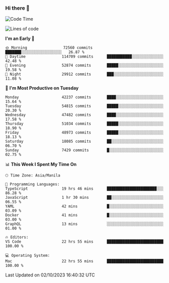 ### Hi there 👋

<!--START_SECTION:waka-->
![Code Time](http://img.shields.io/badge/Code%20Time-4%2C384%20hrs%2041%20mins-blue)

![Lines of code](https://img.shields.io/badge/From%20Hello%20World%20I%27ve%20Written-105.8%20million%20lines%20of%20code-blue)

**I'm an Early 🐤** 

```text
🌞 Morning                72560 commits       ███████░░░░░░░░░░░░░░░░░░   26.87 % 
🌆 Daytime                114709 commits      ███████████░░░░░░░░░░░░░░   42.48 % 
🌃 Evening                52874 commits       █████░░░░░░░░░░░░░░░░░░░░   19.58 % 
🌙 Night                  29912 commits       ███░░░░░░░░░░░░░░░░░░░░░░   11.08 % 
```
📅 **I'm Most Productive on Tuesday** 

```text
Monday                   42237 commits       ████░░░░░░░░░░░░░░░░░░░░░   15.64 % 
Tuesday                  54815 commits       █████░░░░░░░░░░░░░░░░░░░░   20.30 % 
Wednesday                47482 commits       ████░░░░░░░░░░░░░░░░░░░░░   17.58 % 
Thursday                 51034 commits       █████░░░░░░░░░░░░░░░░░░░░   18.90 % 
Friday                   48973 commits       █████░░░░░░░░░░░░░░░░░░░░   18.13 % 
Saturday                 18085 commits       ██░░░░░░░░░░░░░░░░░░░░░░░   06.70 % 
Sunday                   7429 commits        █░░░░░░░░░░░░░░░░░░░░░░░░   02.75 % 
```


📊 **This Week I Spent My Time On** 

```text
🕑︎ Time Zone: Asia/Manila

💬 Programming Languages: 
TypeScript               19 hrs 46 mins      ██████████████████████░░░   86.28 % 
JavaScript               1 hr 30 mins        ██░░░░░░░░░░░░░░░░░░░░░░░   06.55 % 
YAML                     42 mins             █░░░░░░░░░░░░░░░░░░░░░░░░   03.09 % 
Docker                   41 mins             █░░░░░░░░░░░░░░░░░░░░░░░░   03.00 % 
GraphQL                  13 mins             ░░░░░░░░░░░░░░░░░░░░░░░░░   01.00 % 

🔥 Editors: 
VS Code                  22 hrs 55 mins      █████████████████████████   100.00 % 

💻 Operating System: 
Mac                      22 hrs 55 mins      █████████████████████████   100.00 % 
```


 Last Updated on 02/10/2023 16:40:32 UTC
<!--END_SECTION:waka-->


<!--
**rad182/rad182** is a ✨ _special_ ✨ repository because its `README.md` (this file) appears on your GitHub profile.

Here are some ideas to get you started:

- 🔭 I’m currently working on ...
- 🌱 I’m currently learning ...
- 👯 I’m looking to collaborate on ...
- 🤔 I’m looking for help with ...
- 💬 Ask me about ...
- 📫 How to reach me: ...
- 😄 Pronouns: ...
- ⚡ Fun fact: ...
-->
